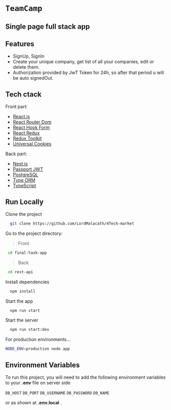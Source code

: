 # `TeamCamp`
## Single page full stack app

## Features

- SignUp, SignIn
- Create your unique company, get list of all your companies, edit or delete them.
- Authorization provided by JwT Token for 24h, so after that period u will be auto signedOut.

## Tech ctack

Front part:

- [React.js](https://uk.reactjs.org)
- [React Router Dom](https://reactrouter.com/en/main)
- [React Hook Form](https://react-hook-form.com)
- [React Redux](https://react-redux.js.org)
- [Redux Toolkit](https://react-redux.js.org)
- [Universal Cookies](https://github.com/reactivestack/cookies/tree/master/packages/universal-cookie#readme)

Back part:

- [Nest.js](https://nestjs.com)
- [Passport JWT](http://www.passportjs.org/packages/passport-jwt/)
- [PostgreSQL](https://www.postgresql.org)
- [Type ORM](https://typeorm.io)
- [TypeScript](https://www.typescriptlang.org)


## Run Locally

Clone the project

```bash
  git clone https://github.com/LordMalacath/4Tech-market
```

Go to the project directory:
> Front
 ```bash
  cd final-task-app
```
> Back
 ```bash
  cd rest-api
```

Install dependencies

```bash
  npm install
```

Start the app

```bash
  npm run start
```

Start the server

```bash
  npm run start:dev
```


For production environments...

```sh
NODE_ENV=production node app
```


## Environment Variables

To run this project, you will need to add the following environment variables to your **.env** file on server side

`DB_HOST`
`DB_PORT`
`DB_USERNAME`
`DB_PASSWORD`
`DB_NAME`

or as shown at **.env.local** .

